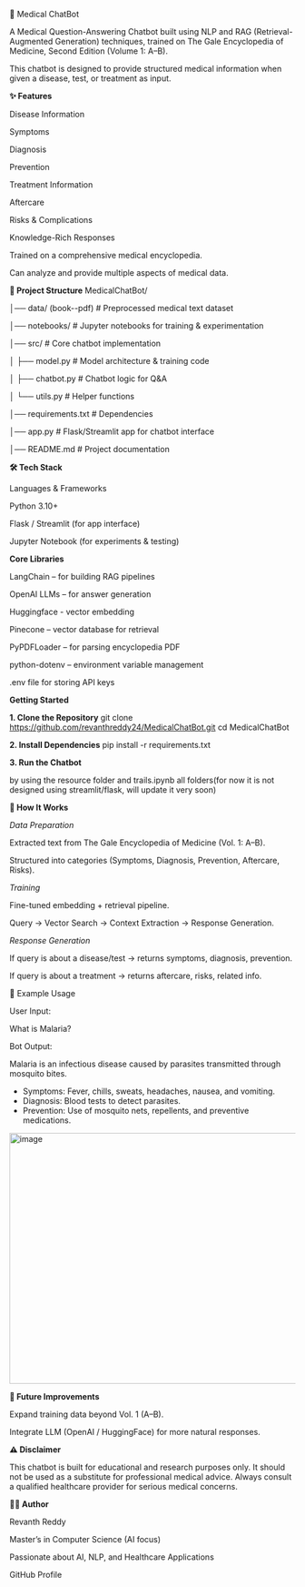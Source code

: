 🏥 Medical ChatBot

A Medical Question-Answering Chatbot built using NLP and RAG (Retrieval-Augmented Generation) techniques, trained on The Gale Encyclopedia of Medicine, Second Edition (Volume 1: A–B).

This chatbot is designed to provide structured medical information when given a disease, test, or treatment as input.

**✨ Features**

Disease Information

Symptoms

Diagnosis

Prevention

Treatment Information

Aftercare

Risks & Complications

Knowledge-Rich Responses

Trained on a comprehensive medical encyclopedia.

Can analyze and provide multiple aspects of medical data.


**📂 Project Structure**
MedicalChatBot/

│── data/ (book--pdf) # Preprocessed medical text dataset

│── notebooks/         # Jupyter notebooks for training & experimentation

│── src/               # Core chatbot implementation

│   ├── model.py       # Model architecture & training code

│   ├── chatbot.py     # Chatbot logic for Q&A

│   └── utils.py       # Helper functions

│── requirements.txt   # Dependencies

│── app.py             # Flask/Streamlit app for chatbot interface

│── README.md          # Project documentation

**🛠️ Tech Stack**

Languages & Frameworks

Python 3.10+

Flask / Streamlit (for app interface)

Jupyter Notebook (for experiments & testing)

**Core Libraries**

LangChain     – for building RAG pipelines

OpenAI  LLMs    – for answer generation

Huggingface    - vector embedding 

Pinecone    – vector database for retrieval

PyPDFLoader  – for parsing encyclopedia PDF

python-dotenv – environment variable management

.env file for storing API keys





**Getting Started**

**1. Clone the Repository**
git clone https://github.com/revanthreddy24/MedicalChatBot.git
cd MedicalChatBot

**2. Install Dependencies**
pip install -r requirements.txt

**3. Run the Chatbot**

by using the resource folder and trails.ipynb all folders(for now it is not designed using streamlit/flask, will update it very soon)





**🧠 How It Works**

*Data Preparation*

Extracted text from The Gale Encyclopedia of Medicine (Vol. 1: A–B).

Structured into categories (Symptoms, Diagnosis, Prevention, Aftercare, Risks).

*Training*

Fine-tuned embedding + retrieval pipeline.

Query → Vector Search → Context Extraction → Response Generation.

*Response Generation*

If query is about a disease/test → returns symptoms, diagnosis, prevention.

If query is about a treatment → returns aftercare, risks, related info.

🔮 Example Usage

User Input:

What is Malaria?


Bot Output:

Malaria is an infectious disease caused by parasites transmitted through mosquito bites. 
- Symptoms: Fever, chills, sweats, headaches, nausea, and vomiting.  
- Diagnosis: Blood tests to detect parasites.  
- Prevention: Use of mosquito nets, repellents, and preventive medications.
  
<img width="1433" height="441" alt="image" src="https://github.com/user-attachments/assets/de85f0cb-ea5b-494c-9135-3d8a38de9c49" />



**📌 Future Improvements**

Expand training data beyond Vol. 1 (A–B).

Integrate LLM (OpenAI / HuggingFace) for more natural responses.


**⚠️ Disclaimer**

This chatbot is built for educational and research purposes only.
It should not be used as a substitute for professional medical advice. Always consult a qualified healthcare provider for serious medical concerns.

**👨‍💻 Author**

Revanth Reddy

Master’s in Computer Science (AI focus)

Passionate about AI, NLP, and Healthcare Applications

GitHub Profile
